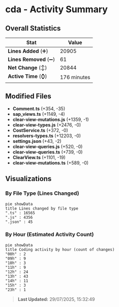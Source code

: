 # cda - Activity Summary 

## Overall Statistics

| Stat                   | Value                                                             |
| ---------------------- | ----------------------------------------------------------------- |
| **Lines Added** (➕)   | 20905                                          |
| **Lines Removed** (➖) | 61                                        |
| **Net Change** (↕)    | 20844                |
| **Active Time** (⌚)   | 176 minutes |


## Modified Files
- **Comment.ts** (+354, -35)
- **sap_views.ts** (+1149, -4)
- **clear-view-mutations.js** (+1359, -1)
- **clear-view-types.js** (+2476, -0)
- **CostService.ts** (+372, -0)
- **resolvers-types.ts** (+12203, -0)
- **settings.json** (+43, -2)
- **clear-view-queries.js** (+520, -0)
- **clear-view-queries.ts** (+739, -0)
- **ClearView.ts** (+1101, -19)
- **clear-view-mutations.ts** (+589, -0)

## Visualizations

### By File Type (Lines Changed)

```mermaid
pie showData
title Lines changed by file type
".ts" : 16565
".js" : 4356
".json" : 45
```

### By Hour (Estimated Activity Count)

```mermaid
pie showData
title Coding activity by hour (count of changes)
"00h" : 2
"09h" : 9
"10h" : 3
"11h" : 9
"12h" : 24
"13h" : 43
"14h" : 11
"15h" : 3
"23h" : 1
```


> **Last Updated:** 29/07/2025, 15:32:49